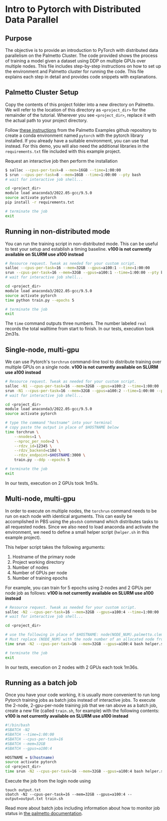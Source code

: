# Intro to Pytorch with Distributed Data Parallel

## Purpose
The objective is to provide an introduction to PyTorch with distributed data parallelism on the Palmetto Cluster.
The code provided shows the process of training a model given a dataset using DDP on multiple GPUs over multiple nodes.
This file includes step-by-step instructions on how to set up the environment and Palmetto cluster for running the code. 
This file explains each step in detail and provides code snippets with explanations.

## Palmetto Cluster Setup
Copy the contents of this project folder into a new directory on Palmetto. We will refer to the location of this directory as `<project_dir>` for the remainder of the tutorial. Wherever you see `<project_dir>`, replace it with the actual path to your project directory.

Follow [these instructions](https://github.com/clemsonciti/palmetto-examples/tree/master/PyTorch#pytorch-installation-for-p100v100a100) from the Palmetto Examples github repository to create a conda environment named `pytorch` with the pytorch library installed. If you already have a suitable environment, you can use that instead. For this demo, you will also need the additional libraries in the `requirements.txt` file included with this example project.

Request an interactive job then perform the installation
```bash
$ salloc --cpus-per-task=8 --mem=16GB --time=1:00:00
$ srun --cpus-per-task=8 --mem=16GB --time=1:00:00 --pty bash
# wait for interactive job shell...

cd <project_dir>
module load anaconda3/2022.05-gcc/9.5.0
source activate pytorch
pip install -r requirements.txt

# terminate the job
exit
```

## Running in non-distributed mode
You can run the training script in non-distributed mode. This can be useful to test your setup and establish a timing baseline.
**v100 is not currently available on SLURM use a100 instead**
```bash
# Resource request. Tweak as needed for your custom script.
salloc --cpus-per-task=16 --mem=32GB --gpus=a100:1 --time=1:00:00
srun --cpus-per-task=16 --mem=32GB --gpus=a100:1 --time=1:00:00 --pty bash
# wait for interactive job shell...

cd <project_dir>
module load anaconda3/2022.05-gcc/9.5.0
source activate pytorch
time python train.py --epochs 5

# terminate the job
exit
```
The `time` command outputs three numbers. The number labeled `real` records the total walltime from start to finish. In our tests, execution took 2m31s.  

## Single-node, multi-gpu
We can use Pytorch's `torchrun` command-line tool to distribute training over multiple GPUs on a single node. 
**v100 is not currently available on SLURM use a100 instead**
```bash
# Resource request. Tweak as needed for your custom script.
salloc -N1 --cpus-per-task=16 --mem=32GB --gpus=a100:2 --time=1:00:00
srun -N1 --cpus-per-task=16 --mem=32GB --gpus=a100:2 --time=1:00:00 --pty bash
# wait for interactive job shell...

cd <project_dir>
module load anaconda3/2022.05-gcc/9.5.0
source activate pytorch

# type the command "hostname" into your terminal
# copy paste the output in place of $HOSTNAME below
time torchrun \
    --nnodes=1 \
    --nproc_per_node=2 \
    --rdzv_id=12345 \
    --rdzv_backend=c10d \
    --rdzv_endpoint=$HOSTNAME:3000 \
    train.py --ddp --epochs 5

# terminate the job
exit
```
In our tests, execution on 2 GPUs took 1m51s.

## Multi-node, multi-gpu
In order to execute on multiple nodes, the `torchrun` command needs to be run on each node with identical arguments. This can easily be accomplished in PBS using the `pbsdsh` command which distributes tasks to all requested nodes. Since we also need to load anaconda and activate the environment, we need to define a small helper script (`helper.sh` in this example project).

This helper script takes the following arguments: 

1. Hostname of the primary node
2. Project working directory
3. Number of nodes
4. Number of GPUs per node
5. Number of training epochs

For example, you can train for 5 epochs using 2-nodes and 2 GPUs per node job as follows:
**v100 is not currently available on SLURM use a100 instead**
```bash
# Resource request. Tweak as needed for your custom script.
salloc -N2 --cpus-per-task=16 --mem=32GB --gpus=a100:4 --time=1:00:00
# wait for interactive job shell...

cd <project_dir>

# use the following in place of $HOSTNAME: node(NODE_NUM).palmetto.clemson.edu
# Must replace (NODE_NUM) with the node number of an allocated node from salloc
time srun -N2 --cpus-per-task=16 --mem=32GB --gpus=a100:4 bash helper.sh $HOSTNAME 2 2 5

# terminate the job
exit
```
In our tests, execution on 2 nodes with 2 GPUs each took 1m36s.

## Running as a batch job
Once you have your code working, it is usually more convenient to run long Pytorch training jobs as batch jobs instead of interactive jobs. To execute the 2-node, 2-gpu-per-node training job that we ran above as a batch job, create a new file (called `train.sh`, for example) with the following contents:
**v100 is not currently available on SLURM use a100 instead**
```bash
#!/bin/bash
#SBATCH -N2
#SBATCH --time=1:00:00
#SBATCH --cpus-per-task=16
#SBATCH --mem=32GB
#SBATCH --gpus=a100:4

HOSTNAME = $(hostname)
source activate pytorch
cd <project_dir>
time srun -N2 --cpus-per-task=16 --mem=32GB --gpus=a100:4 bash helper.sh $HOSTNAME 2 2 5
```
Execute the job from the login node using
```
touch output.txt
sbatch -N2 --cpus-per-task=16 --mem=32GB --gpus=a100:4 --output=output.txt train.sh
```
 Read more about batch jobs including information about how to monitor job status in [the palmetto documentation](https://docs.rcd.clemson.edu/palmetto/jobs/types#batch-jobs). 
